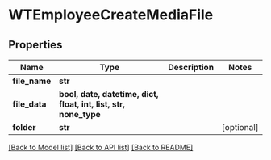 # WTEmployeeCreateMediaFile


## Properties
Name | Type | Description | Notes
------------ | ------------- | ------------- | -------------
**file_name** | **str** |  | 
**file_data** | **bool, date, datetime, dict, float, int, list, str, none_type** |  | 
**folder** | **str** |  | [optional] 

[[Back to Model list]](../README.md#documentation-for-models) [[Back to API list]](../README.md#documentation-for-api-endpoints) [[Back to README]](../README.md)


